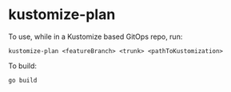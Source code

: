 # kustomize-plan

To use, while in a Kustomize based GitOps repo, run:
```
kustomize-plan <featureBranch> <trunk> <pathToKustomization>
```

To build:
```
go build
```
